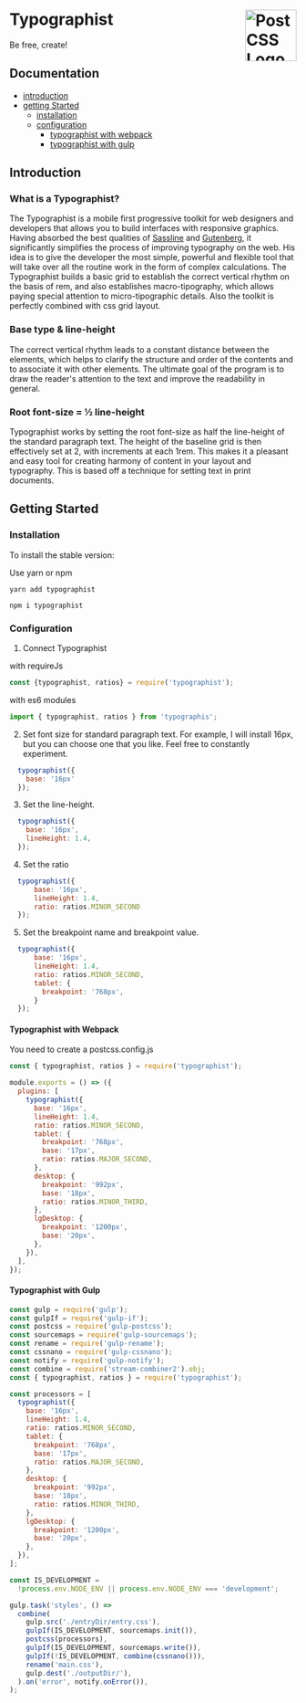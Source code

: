 # Typographist <img src="https://postcss.github.io/postcss/logo.svg" alt="PostCSS Logo" width="90" height="90" align="right">
Be free, create!

## Documentation

- [introduction](#introduction)
- [getting Started](#getting-started)
  - [installation](#installation)
  - [configuration](#configuration)
    - [typographist with webpack](#typographist-with-webpack)
    - [typographist with gulp](#typographist-with-gulp)

## Introduction

### What is a Typographist?

The Typographist is a mobile first progressive toolkit for web designers and developers that allows you to build interfaces with responsive graphics. Having absorbed the best qualities of [Sassline](https://github.com/jakegiltsoff/sassline, 'Sassline') and [Gutenberg](https://github.com/matejlatin/Gutenberg, 'Gutenberg'), it significantly simplifies the process of improving typography on the web.
His idea is to give the developer the most simple, powerful and flexible tool that will take over all the routine work in the form of complex calculations. The Typographist builds a basic grid to establish the correct vertical rhythm on the basis of rem, and also establishes macro-tipography, which allows paying special attention to micro-tipographic details. Also the toolkit is perfectly combined with css grid layout.

### Base type & line-height

The correct vertical rhythm leads to a constant distance between the elements, which helps to clarify the structure and order of the contents and to associate it with other elements. The ultimate goal of the program is to draw the reader's attention to the text and improve the readability in general.

### Root font-size = ½ line-height

Typographist works by setting the root font-size as half the line-height of the standard paragraph text. The height of the baseline grid is then effectively set at 2, with increments at each 1rem. This makes it a pleasant and easy tool for creating harmony of content in your layout and typography. This is based off a technique for setting text in print documents.

## Getting Started
### Installation

To install the stable version:

Use yarn or npm
```
yarn add typographist
```
```
npm i typographist
```

### Configuration
  1. Connect Typographist

  with requireJs
  ```js
  const {typographist, ratios} = require('typographist');
  ```

  with es6 modules
  ```js
  import { typographist, ratios } from 'typographis';
  ```

  2. Set font size for standard paragraph text. For example, I will install 16px, but you can choose one that you like. 
  Feel free to constantly experiment.
  ```js
    typographist({
      base: '16px'
    });

  ```
  3. Set the line-height.
  ```js
    typographist({
      base: '16px',
      lineHeight: 1.4,
    });
  ```
  4. Set the ratio
  ```js
    typographist({
        base: '16px',
        lineHeight: 1.4,
        ratio: ratios.MINOR_SECOND
    });
  ```

  5. Set the breakpoint name and breakpoint value.
  ```js
    typographist({
        base: '16px',
        lineHeight: 1.4,
        ratio: ratios.MINOR_SECOND,
        tablet: {
          breakpoint: '768px',
        }
    });
  ```
  #### Typographist with Webpack
  You need to create a postcss.config.js
  ```js
  const { typographist, ratios } = require('typographist');

  module.exports = () => ({
    plugins: [
      typographist({
        base: '16px',
        lineHeight: 1.4,
        ratio: ratios.MINOR_SECOND,
        tablet: {
          breakpoint: '768px',
          base: '17px',
          ratio: ratios.MAJOR_SECOND,
        },
        desktop: {
          breakpoint: '992px',
          base: '18px',
          ratio: ratios.MINOR_THIRD,
        },
        lgDesktop: {
          breakpoint: '1200px',
          base: '20px',
        },
      }),
    ],
  });

  ```
  #### Typographist with Gulp
  ```js
  const gulp = require('gulp');
  const gulpIf = require('gulp-if');
  const postcss = require('gulp-postcss');
  const sourcemaps = require('gulp-sourcemaps');
  const rename = require('gulp-rename');
  const cssnano = require('gulp-cssnano');
  const notify = require('gulp-notify');
  const combine = require('stream-combiner2').obj;
  const { typographist, ratios } = require('typographist');

  const processors = [
    typographist({
      base: '16px',
      lineHeight: 1.4,
      ratio: ratios.MINOR_SECOND,
      tablet: {
        breakpoint: '768px',
        base: '17px',
        ratio: ratios.MAJOR_SECOND,
      },
      desktop: {
        breakpoint: '992px',
        base: '18px',
        ratio: ratios.MINOR_THIRD,
      },
      lgDesktop: {
        breakpoint: '1200px',
        base: '20px',
      },
    }),
  ];

  const IS_DEVELOPMENT =
    !process.env.NODE_ENV || process.env.NODE_ENV === 'development';

  gulp.task('styles', () =>
    combine(
      gulp.src('./entryDir/entry.css'),
      gulpIf(IS_DEVELOPMENT, sourcemaps.init()),
      postcss(processors),
      gulpIf(IS_DEVELOPMENT, sourcemaps.write()),
      gulpIf(!IS_DEVELOPMENT, combine(cssnano())),
      rename('main.css'),
      gulp.dest('./outputDir/'),
    ).on('error', notify.onError()),
  );
  ```